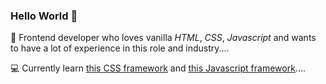 ### Hello World 👋

👀 Frontend developer who loves vanilla *HTML*, *CSS*, *Javascript* and wants to have a lot of experience in this role and industry....

💻 Currently learn [this CSS framework](http://vanilla-css.com/) and [this Javascript framework](http://vanilla-js.com/)....
